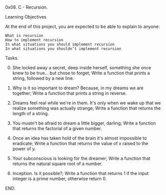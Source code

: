 0x08. C - Recursion.

Learning Objectives

At the end of this project, you are expected to be able to explain to anyone:

    What is recursion
    How to implement recursion
    In what situations you should implement recursion
    In what situations you shouldn’t implement recursion

Tasks.

0. She locked away a secret, deep inside herself, something she once knew to be true... but chose to forget;
	Write a function that prints a string, followed by a new line.

1. Why is it so important to dream? Because, in my dreams we are together;
	Write a function that prints a string in reverse.

2. Dreams feel real while we're in them. It's only when we wake up that we realize something was actually strange;
	Write a function that returns the length of a string.

3. You mustn't be afraid to dream a little bigger, darling;
	Write a function that returns the factorial of a given number.

4. Once an idea has taken hold of the brain it's almost impossible to eradicate;
	Write a function that returns the value of x raised to the power of y.

5. Your subconscious is looking for the dreamer;
	Write a function that returns the natural square root of a number.

6. Inception. Is it possible?;
	Write a function that returns 1 if the input integer is a prime number, otherwise return 0.

END.
